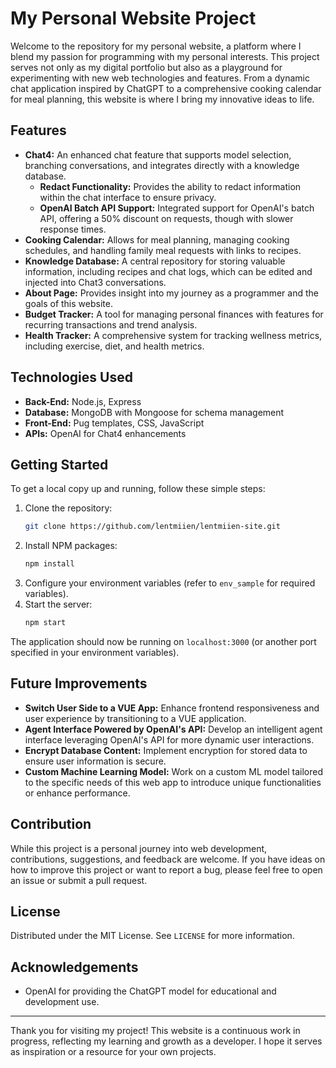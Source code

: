 # My Personal Website Project

Welcome to the repository for my personal website, a platform where I blend my passion for programming with my personal interests. This project serves not only as my digital portfolio but also as a playground for experimenting with new web technologies and features. From a dynamic chat application inspired by ChatGPT to a comprehensive cooking calendar for meal planning, this website is where I bring my innovative ideas to life.

## Features

- **Chat4:** An enhanced chat feature that supports model selection, branching conversations, and integrates directly with a knowledge database.
  - **Redact Functionality:** Provides the ability to redact information within the chat interface to ensure privacy.
  - **OpenAI Batch API Support:** Integrated support for OpenAI's batch API, offering a 50% discount on requests, though with slower response times.
- **Cooking Calendar:** Allows for meal planning, managing cooking schedules, and handling family meal requests with links to recipes.
- **Knowledge Database:** A central repository for storing valuable information, including recipes and chat logs, which can be edited and injected into Chat3 conversations.
- **About Page:** Provides insight into my journey as a programmer and the goals of this website.
- **Budget Tracker:** A tool for managing personal finances with features for recurring transactions and trend analysis.
- **Health Tracker:** A comprehensive system for tracking wellness metrics, including exercise, diet, and health metrics.

## Technologies Used

- **Back-End:** Node.js, Express
- **Database:** MongoDB with Mongoose for schema management
- **Front-End:** Pug templates, CSS, JavaScript
- **APIs:** OpenAI for Chat4 enhancements

## Getting Started

To get a local copy up and running, follow these simple steps:

1. Clone the repository:
    ```sh
    git clone https://github.com/lentmiien/lentmiien-site.git
    ```
2. Install NPM packages:
    ```sh
    npm install
    ```
3. Configure your environment variables (refer to `env_sample` for required variables).
4. Start the server:
    ```sh
    npm start
    ```

The application should now be running on `localhost:3000` (or another port specified in your environment variables).

## Future Improvements

- **Switch User Side to a VUE App:** Enhance frontend responsiveness and user experience by transitioning to a VUE application.
- **Agent Interface Powered by OpenAI's API:** Develop an intelligent agent interface leveraging OpenAI's API for more dynamic user interactions.
- **Encrypt Database Content:** Implement encryption for stored data to ensure user information is secure.
- **Custom Machine Learning Model:** Work on a custom ML model tailored to the specific needs of this web app to introduce unique functionalities or enhance performance.

## Contribution

While this project is a personal journey into web development, contributions, suggestions, and feedback are welcome. If you have ideas on how to improve this project or want to report a bug, please feel free to open an issue or submit a pull request.

## License

Distributed under the MIT License. See `LICENSE` for more information.

## Acknowledgements

- OpenAI for providing the ChatGPT model for educational and development use.

---

Thank you for visiting my project! This website is a continuous work in progress, reflecting my learning and growth as a developer. I hope it serves as inspiration or a resource for your own projects.